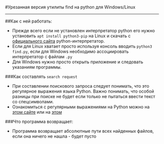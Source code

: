#Урезанная версия утилиты find на python для Windows/Linux
***

##Как с ней работать:
* Прежде всего если не установлен интерпретатор python
   его нужно установить `apt install python3-pip` на Linux 
   и скачать с [официального сайта](https://www.python.org/downloads/windows/ "Официальный сайт python")
   python-интерпретатор.
* Если для Linux хватает просто используя консоль вводить
   `python3 find.py`, если для Windows необходимо ассоциировать
   интерпретатор с файлам `.py` 
* Для Windows нужно просто открыть приложение и следовать
   указаниям программы.


###Как составлять `search request`
* При составлении поискового запроса следует понимать,
   что это регулярное выражения языка Python.
   Важно понимать, что особой разницы при поиске не 
   будет если только не пытаться ввести текст со 
   спецсимволами.
* Ознакомиться с регулярными выражениями на Python можно
   на [этом сайте](https://tproger.ru/translations/regular-expression-python/ "tproger.ru")
   или на [этом](https://proglib.io/p/regulyarnye-vyrazheniya-v-python-za-5-minut-teoriya-i-praktika-dlya-novichkov-i-ne-tolko-2022-04-05 "proglib.io")


###Что программа возвращает:
* Программа возвращает абсолютные пути всех найденных
   файлов, если она ничего не нашла - будет пусто
   

